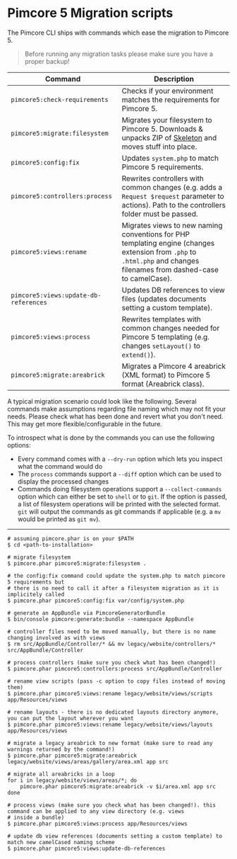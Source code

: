 # Pimcore 5 Migration scripts

The Pimcore CLI ships with commands which ease the migration to Pimcore 5.

> Before running any migration tasks please make sure you have a proper backup!

| Command                               | Description |
|---------------------------------------|-------------|
| `pimcore5:check-requirements`         | Checks if your environment matches the requirements for Pimcore 5. |
| `pimcore5:migrate:filesystem`         | Migrates your filesystem to Pimcore 5. Downloads & unpacks ZIP of [Skeleton](https://github.com/pimcore/skeleton) and moves stuff into place. |
| `pimcore5:config:fix`                 | Updates `system.php` to match Pimcore 5 requirements. |
| `pimcore5:controllers:process`        | Rewrites controllers with common changes (e.g. adds a `Request $request` parameter to actions). Path to the controllers folder must be passed. |
| `pimcore5:views:rename`               | Migrates views to new naming conventions for PHP templating engine (changes extension from `.php` to `.html.php` and changes filenames from dashed-case to camelCase). |
| `pimcore5:views:update-db-references` | Updates DB references to view files (updates documents setting a custom template). |
| `pimcore5:views:process`              | Rewrites templates with common changes needed for Pimcore 5 templating (e.g. changes `setLayout()` to `extend()`). |
| `pimcore5:migrate:areabrick`          | Migrates a Pimcore 4 areabrick (XML format) to Pimcore 5 format (Areabrick class). |

A typical migration scenario could look like the following. Several commands make assumptions regarding file naming which
may not fit your needs. Please check what has been done and revert what you don't need. This may get more flexible/configurable
in the future.

To introspect what is done by the commands you can use the following options:

* Every command comes with a `--dry-run` option which lets you inspect what the command would do
* The `process` commands support a `--diff` option which can be used to display the processed changes
* Commands doing filesystem operations support a `--collect-commands` option which can either be set to `shell` or to `git`.
  If the option is passed, a list of filesystem operations will be printed with the selected format. `git` will output the
  commands as git commands if applicable (e.g. a `mv` would be printed as `git mv`). 

<!-- please do not remove the spacer below as it is used from the help:pimcore5:migration-cheatsheet command -->
---

```
# assuming pimcore.phar is on your $PATH
$ cd <path-to-installation>

# migrate filesystem
$ pimcore.phar pimcore5:migrate:filesystem . 

# the config:fix command could update the system.php to match pimcore 5 requirements but
# there is no need to call it after a filesystem migration as it is implicitely called
$ pimcore.phar pimcore5:config:fix var/config/system.php

# generate an AppBundle via PimcoreGeneratorBundle
$ bin/console pimcore:generate:bundle --namespace AppBundle

# controller files need to be moved manually, but there is no name changing involved as with views
$ rm src/AppBundle/Controller/* && mv legacy/website/controllers/* src/AppBundle/Controller

# process controllers (make sure you check what has been changed!)
$ pimcore.phar pimcore5:controllers:process src/AppBundle/Controller

# rename view scripts (pass -c option to copy files instead of moving them)
$ pimcore.phar pimcore5:views:rename legacy/website/views/scripts app/Resources/views

# rename layouts - there is no dedicated layouts directory anymore, you can put the layout wherever you want
$ pimcore.phar pimcore5:views:rename legacy/website/views/layouts app/Resources/views

# migrate a legacy areabrick to new format (make sure to read any warnings returned by the command!)
$ pimcore.phar pimcore5:migrate:areabrick legacy/website/views/areas/gallery/area.xml app src

# migrate all areabricks in a loop
for i in legacy/website/views/areas/*; do
    pimcore.phar pimcore5:migrate:areabrick -v $i/area.xml app src
done

# process views (make sure you check what has been changed!). this command can be applied to any view directory (e.g. views
# inside a bundle)
$ pimcore.phar pimcore5:views:process app/Resources/views

# update db view references (documents setting a custom template) to match new camelCased naming scheme
$ pimcore.phar pimcore5:views:update-db-references
```
